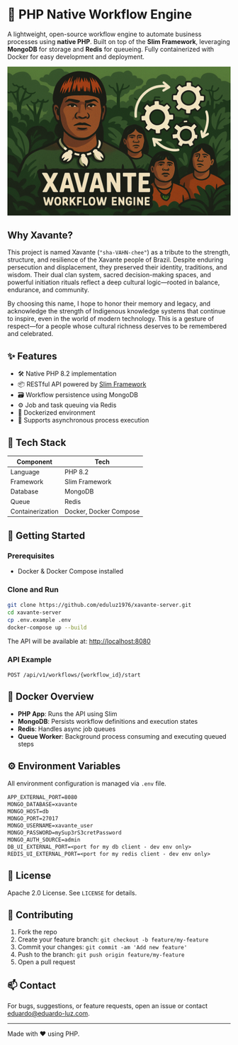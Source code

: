 
# 🚀 PHP Native Workflow Engine

A lightweight, open-source workflow engine to automate business processes using **native PHP**. Built on top of the **Slim Framework**, leveraging **MongoDB** for storage and **Redis** for queueing. Fully containerized with Docker for easy development and deployment.

![Xavante Workflow Engine](docs/img/xavante.png)

## Why Xavante? 
This project is named Xavante (`"sha-VAHN-chee"`) as a tribute to the strength, structure, and resilience of the Xavante people of Brazil. Despite enduring persecution and displacement, they preserved their identity, traditions, and wisdom. Their dual clan system, sacred decision-making spaces, and powerful initiation rituals reflect a deep cultural logic—rooted in balance, endurance, and community.

By choosing this name, I hope to honor their memory and legacy, and acknowledge the strength of Indigenous knowledge systems that continue to inspire, even in the world of modern technology. This is a gesture of respect—for a people whose cultural richness deserves to be remembered and celebrated.


## ✨ Features

- 🛠 Native PHP 8.2 implementation
- 📦 RESTful API powered by [Slim Framework](https://www.slimframework.com/)
- 🗃 Workflow persistence using MongoDB
- ⚙ Job and task queuing via Redis
- 🐳 Dockerized environment
- 🔁 Supports asynchronous process execution


## 🧱 Tech Stack

| Component   | Tech                        |
|------------|-----------------------------|
| Language    | PHP 8.2                     |
| Framework   | Slim Framework              |
| Database    | MongoDB                     |
| Queue       | Redis                       |
| Containerization | Docker, Docker Compose |

## 🚀 Getting Started

### Prerequisites

- Docker & Docker Compose installed

### Clone and Run

```bash
git clone https://github.com/eduluz1976/xavante-server.git
cd xavante-server
cp .env.example .env
docker-compose up --build
````

The API will be available at: [http://localhost:8080](http://localhost:8080)

### API Example

```http
POST /api/v1/workflows/{workflow_id}/start 
```



## 🐳 Docker Overview

* **PHP App**: Runs the API using Slim
* **MongoDB**: Persists workflow definitions and execution states
* **Redis**: Handles async job queues
* **Queue Worker**: Background process consuming and executing queued steps

## ⚙ Environment Variables

All environment configuration is managed via `.env` file.

```env
APP_EXTERNAL_PORT=8080
MONGO_DATABASE=xavante
MONGO_HOST=db
MONGO_PORT=27017
MONGO_USERNAME=xavante_user
MONGO_PASSWORD=mySup3rS3cretPassword
MONGO_AUTH_SOURCE=admin
DB_UI_EXTERNAL_PORT=<port for my db client - dev env only>
REDIS_UI_EXTERNAL_PORT=<port for my redis client - dev env only>
```

## 📜 License

Apache 2.0 License. See `LICENSE` for details.

## 🤝 Contributing

1. Fork the repo
2. Create your feature branch: `git checkout -b feature/my-feature`
3. Commit your changes: `git commit -am 'Add new feature'`
4. Push to the branch: `git push origin feature/my-feature`
5. Open a pull request

## 📫 Contact

For bugs, suggestions, or feature requests, open an issue or contact [eduardo@eduardo-luz.com](mailto:eduardo@eduardo-luz.com).

---

Made with ❤️ using PHP.


